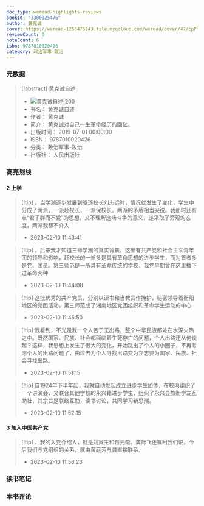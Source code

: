 ```yaml
---
doc_type: weread-highlights-reviews
bookId: "3300025476"
author: 黄克诚
cover: https://weread-1258476243.file.myqcloud.com/weread/cover/47/cpPlatform_uVPVUkpisV3WkbFFwYo1MU/t7_cpPlatform_uVPVUkpisV3WkbFFwYo1MU.jpg
reviewCount: 0
noteCount: 6
isbn: 9787010020426
category: 政治军事-政治
---
```

### 元数据
> [!abstract] 黄克诚自述
> - ![ 黄克诚自述|200](https://weread-1258476243.file.myqcloud.com/weread/cover/47/cpPlatform_uVPVUkpisV3WkbFFwYo1MU/t7_cpPlatform_uVPVUkpisV3WkbFFwYo1MU.jpg)
> - 书名： 黄克诚自述
> - 作者： 黄克诚
> - 简介： 黄克诚对自己一生革命经历的回忆。
> - 出版时间： 2019-07-01 00:00:00
> - ISBN： 9787010020426
> - 分类： 政治军事-政治
> - 出版社： 人民出版社
### 高亮划线

#### 2 上学
> [!tip] 。当学潮逐步发展到驱逐校长刘志远时，情况就发生了变化，学生中分成了两派，一派赶校长，一派保校长。两派的矛盾相当尖锐。我那时还有点“君子群而不党”的思想，又不理解这场斗争的意义，遂采取了旁观的态度，两派我都不介入
> - 2023-02-10 11:43:41

> [!tip] 。后来我才知道三师学潮的真实背景，这里有共产党和社会主义青年团的领导和影响，赶校长的一派多是具有革命思想的进步学生，而为首者多是党、团员。第三师范是一所具有革命传统的学校，我党早期曾在这里播下过革命火种
> - 2023-02-10 11:44:08

> [!tip] 这批优秀的共产党员，分别以读书和当教员作掩护，秘密领导着衡阳地区的党团活动，第三师范成了湘南地区党团组织和革命学生运动的中心
> - 2023-02-10 11:45:50

> [!tip] 我看到，不光是我一个人苦于无出路，整个中华民族都处在水深火热之中。既然国家、民族、社会都面临着生死存亡的问题，个人出路还从何谈起？这样，我思想上发生了很大的变化，开始跳出了个人的小圈子，不再考虑个人的出路问题了，由过去为个人寻找出路变为立志要为国家、民族、社会寻找出路。
> - 2023-02-10 11:51:15

> [!tip] 自1924年下半年起，我就自动发起成立进步学生团体，在校内组织了一个讲演会，又联合其他学校的永兴籍进步学生，组织了永兴县旅衡学友互助社，其宗旨是联络互助，读书讨论，共同学习新思潮。
> - 2023-02-10 11:52:15

#### 3 加入中国共产党
> [!tip] ，我的入党介绍人，就是刘寅生和蒋元斋。龚际飞还嘱咐我们说，今后我们与党组织的关系，就由黄庭芳与龚直接联系。
> - 2023-02-10 11:56:23

### 读书笔记

### 本书评论
